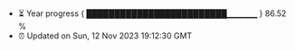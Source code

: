 - ⏳ Year progress { █████████████████████████▁▁▁▁▁ } 86.52 %
- ⏰ Updated on Sun, 12 Nov 2023 19:12:30 GMT

